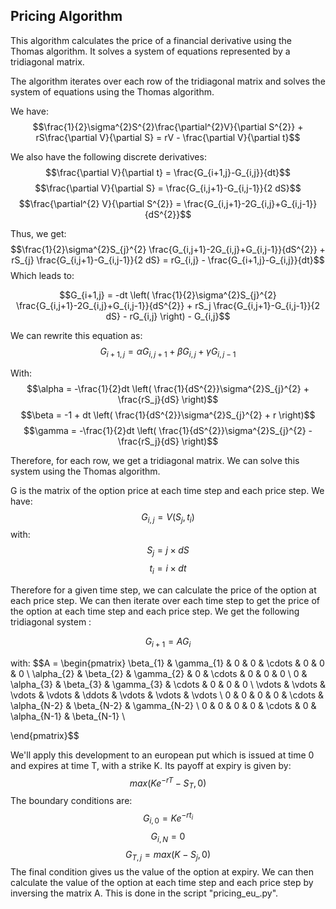 
## Pricing Algorithm
 
This algorithm calculates the price of a financial derivative using the Thomas algorithm.
  It solves a system of equations represented by a tridiagonal matrix.
 
 
The algorithm iterates over each row of the tridiagonal matrix and solves the system of equations using the Thomas algorithm.
 
 
We have:
$$\frac{1}{2}\sigma^{2}S^{2}\frac{\partial^{2}V}{\partial S^{2}} + rS\frac{\partial V}{\partial S} = rV - \frac{\partial V}{\partial t}$$

We also have the following discrete derivatives:
$$\frac{\partial V}{\partial t} = \frac{G_{i+1,j}-G_{i,j}}{dt}$$
$$\frac{\partial V}{\partial S} = \frac{G_{i,j+1}-G_{i,j-1}}{2 dS}$$
$$\frac{\partial^{2} V}{\partial S^{2}} = \frac{G_{i,j+1}-2G_{i,j}+G_{i,j-1}}{dS^{2}}$$

Thus, we get:
$$\frac{1}{2}\sigma^{2}S_{j}^{2} \frac{G_{i,j+1}-2G_{i,j}+G_{i,j-1}}{dS^{2}} + rS_{j} \frac{G_{i,j+1}-G_{i,j-1}}{2 dS} = rG_{i,j} - \frac{G_{i+1,j}-G_{i,j}}{dt}$$
Which leads to:

$$G_{i+1,j} = -dt \left( \frac{1}{2}\sigma^{2}S_{j}^{2} \frac{G_{i,j+1}-2G_{i,j}+G_{i,j-1}}{dS^{2}} + rS_j \frac{G_{i,j+1}-G_{i,j-1}}{2 dS} - rG_{i,j} \right) - G_{i,j}$$

We can rewrite this equation as:
$$G_{i+1,j} = \alpha G_{i,j+1} + \beta G_{i,j} + \gamma G_{i,j-1}$$

With:
$$\alpha = -\frac{1}{2}dt \left( \frac{1}{dS^{2}}\sigma^{2}S_{j}^{2} + \frac{rS_j}{dS} \right)$$
$$\beta = -1 + dt \left( \frac{1}{dS^{2}}\sigma^{2}S_{j}^{2} + r \right)$$
$$\gamma = -\frac{1}{2}dt \left( \frac{1}{dS^{2}}\sigma^{2}S_{j}^{2} - \frac{rS_j}{dS} \right)$$

Therefore, for each row, we get a tridiagonal matrix. We can solve this system using the Thomas algorithm.

G is the matrix of the option price at each time step and each price step. We have:
$$G_{i,j} = V(S_{j},t_{i})$$
with:
$$S_{j} = j \times dS$$
$$t_{i} = i \times dt$$

Therefore for a given time step, we can calculate the price of the option at each price step. We can then iterate over each time step to get the price of the option at each time step and each price step.
We get the following tridiagonal system :

$$ G_{i+1} = A G_{i}$$

with:
$$A = \begin{pmatrix}
\beta_{1} & \gamma_{1} & 0 & 0 & \cdots & 0 & 0 & 0 \\
\alpha_{2} & \beta_{2} & \gamma_{2} & 0 & \cdots & 0 & 0 & 0 \\
0 & \alpha_{3} & \beta_{3} & \gamma_{3} & \cdots & 0 & 0 & 0 \\
\vdots  & \vdots  & \vdots & \vdots & \ddots & \vdots & \vdots & \vdots \\
0 & 0 & 0 & 0 & \cdots & \alpha_{N-2} & \beta_{N-2} & \gamma_{N-2} \\
0 & 0 & 0 & 0 & \cdots & 0 & \alpha_{N-1} & \beta_{N-1} \\

\end{pmatrix}$$
 
 We'll apply this development to an european put which is issued at time 0 and expires at time T, with a strike K. Its payoff at expiry is given by:
    $$max(Ke^{-rT}-S_{T},0)$$
The boundary conditions are:
    $$G_{i,0} = K e^{-r t_{i}}$$
    $$G_{i,N} = 0$$
    $$G_{T,j} = max(K-S_{j},0)$$
The final condition gives us the value of the option at expiry. We can then calculate the value of the option at each time step and each price step by inversing the matrix A. This is done in the script "pricing_eu_.py".
